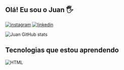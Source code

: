## Olá! Eu sou o Juan 🖐️

[![instagram](https://img.shields.io/badge/Instagram-E4405F?style=for-the-badge&logo=instagram&logoColor=white)](https://www.instagram.com/dev_juan1/)
[![linkedin](https://img.shields.io/badge/LinkedIn-0077B5?style=for-the-badge&logo=linkedin&logoColor=white)](https://www.linkedin.com/in/juan-gabriel-223331277)

![Juan GitHub stats](https://github-readme-stats.vercel.app/api?username=JuanGabrielPereiraAugusto&show_icons=true&theme=radical)

## Tecnologias que estou aprendendo

<div style="display: inline_block">
  <img align="center" alt="HTML" src="<img src="https://cdn.jsdelivr.net/gh/devicons/devicon@latest/icons/html5/html5-original-wordmark.svg" />
          
</div><br/>
          
